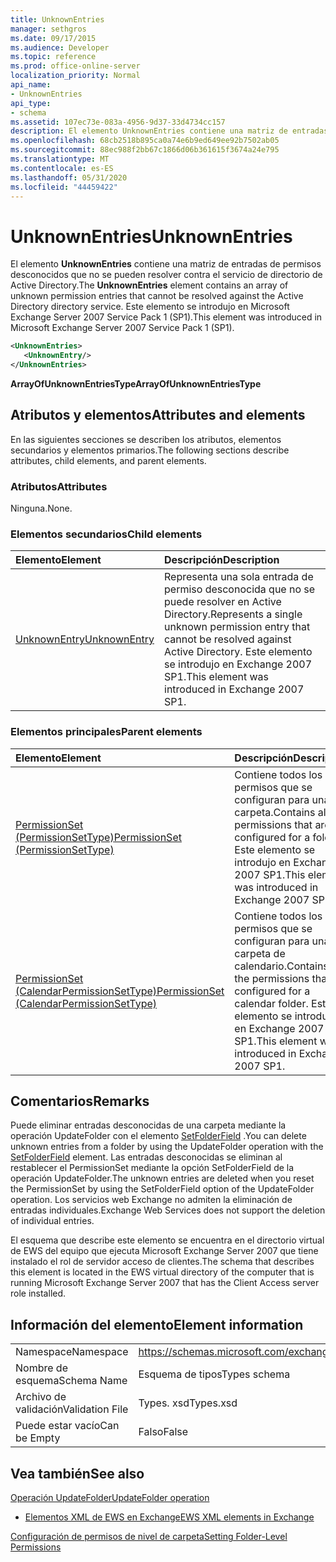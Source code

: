 ```yaml
---
title: UnknownEntries
manager: sethgros
ms.date: 09/17/2015
ms.audience: Developer
ms.topic: reference
ms.prod: office-online-server
localization_priority: Normal
api_name:
- UnknownEntries
api_type:
- schema
ms.assetid: 107ec73e-083a-4956-9d37-33d4734cc157
description: El elemento UnknownEntries contiene una matriz de entradas de permisos desconocidos que no se pueden resolver contra el servicio de directorio de Active Directory. Este elemento se introdujo en Microsoft Exchange Server 2007 Service Pack 1 (SP1).
ms.openlocfilehash: 68cb2518b895ca0a74e6b9ed649ee92b7502ab05
ms.sourcegitcommit: 88ec988f2bb67c1866d06b361615f3674a24e795
ms.translationtype: MT
ms.contentlocale: es-ES
ms.lasthandoff: 05/31/2020
ms.locfileid: "44459422"
---
```

# <a name="unknownentries"></a><span data-ttu-id="7daa5-104">UnknownEntries</span><span class="sxs-lookup"><span data-stu-id="7daa5-104">UnknownEntries</span></span>

<span data-ttu-id="7daa5-105">El elemento **UnknownEntries** contiene una matriz de entradas de permisos desconocidos que no se pueden resolver contra el servicio de directorio de Active Directory.</span><span class="sxs-lookup"><span data-stu-id="7daa5-105">The **UnknownEntries** element contains an array of unknown permission entries that cannot be resolved against the Active Directory directory service.</span></span> <span data-ttu-id="7daa5-106">Este elemento se introdujo en Microsoft Exchange Server 2007 Service Pack 1 (SP1).</span><span class="sxs-lookup"><span data-stu-id="7daa5-106">This element was introduced in Microsoft Exchange Server 2007 Service Pack 1 (SP1).</span></span> 
  
```xml
<UnknownEntries>
   <UnknownEntry/>
</UnknownEntries>
```

 <span data-ttu-id="7daa5-107">**ArrayOfUnknownEntriesType**</span><span class="sxs-lookup"><span data-stu-id="7daa5-107">**ArrayOfUnknownEntriesType**</span></span>
## <a name="attributes-and-elements"></a><span data-ttu-id="7daa5-108">Atributos y elementos</span><span class="sxs-lookup"><span data-stu-id="7daa5-108">Attributes and elements</span></span>

<span data-ttu-id="7daa5-109">En las siguientes secciones se describen los atributos, elementos secundarios y elementos primarios.</span><span class="sxs-lookup"><span data-stu-id="7daa5-109">The following sections describe attributes, child elements, and parent elements.</span></span>
  
### <a name="attributes"></a><span data-ttu-id="7daa5-110">Atributos</span><span class="sxs-lookup"><span data-stu-id="7daa5-110">Attributes</span></span>

<span data-ttu-id="7daa5-111">Ninguna.</span><span class="sxs-lookup"><span data-stu-id="7daa5-111">None.</span></span>
  
### <a name="child-elements"></a><span data-ttu-id="7daa5-112">Elementos secundarios</span><span class="sxs-lookup"><span data-stu-id="7daa5-112">Child elements</span></span>

|<span data-ttu-id="7daa5-113">**Elemento**</span><span class="sxs-lookup"><span data-stu-id="7daa5-113">**Element**</span></span>|<span data-ttu-id="7daa5-114">**Descripción**</span><span class="sxs-lookup"><span data-stu-id="7daa5-114">**Description**</span></span>|
|:-----|:-----|
|[<span data-ttu-id="7daa5-115">UnknownEntry</span><span class="sxs-lookup"><span data-stu-id="7daa5-115">UnknownEntry</span></span>](unknownentry.md) <br/> |<span data-ttu-id="7daa5-116">Representa una sola entrada de permiso desconocida que no se puede resolver en Active Directory.</span><span class="sxs-lookup"><span data-stu-id="7daa5-116">Represents a single unknown permission entry that cannot be resolved against Active Directory.</span></span> <span data-ttu-id="7daa5-117">Este elemento se introdujo en Exchange 2007 SP1.</span><span class="sxs-lookup"><span data-stu-id="7daa5-117">This element was introduced in Exchange 2007 SP1.</span></span>  <br/> |
   
### <a name="parent-elements"></a><span data-ttu-id="7daa5-118">Elementos principales</span><span class="sxs-lookup"><span data-stu-id="7daa5-118">Parent elements</span></span>

|<span data-ttu-id="7daa5-119">**Elemento**</span><span class="sxs-lookup"><span data-stu-id="7daa5-119">**Element**</span></span>|<span data-ttu-id="7daa5-120">**Descripción**</span><span class="sxs-lookup"><span data-stu-id="7daa5-120">**Description**</span></span>|
|:-----|:-----|
|[<span data-ttu-id="7daa5-121">PermissionSet (PermissionSetType)</span><span class="sxs-lookup"><span data-stu-id="7daa5-121">PermissionSet (PermissionSetType)</span></span>](permissionset-permissionsettype.md) <br/> |<span data-ttu-id="7daa5-122">Contiene todos los permisos que se configuran para una carpeta.</span><span class="sxs-lookup"><span data-stu-id="7daa5-122">Contains all the permissions that are configured for a folder.</span></span> <span data-ttu-id="7daa5-123">Este elemento se introdujo en Exchange 2007 SP1.</span><span class="sxs-lookup"><span data-stu-id="7daa5-123">This element was introduced in Exchange 2007 SP1.</span></span>  <br/> |
|[<span data-ttu-id="7daa5-124">PermissionSet (CalendarPermissionSetType)</span><span class="sxs-lookup"><span data-stu-id="7daa5-124">PermissionSet (CalendarPermissionSetType)</span></span>](permissionset-calendarpermissionsettype.md) <br/> |<span data-ttu-id="7daa5-125">Contiene todos los permisos que se configuran para una carpeta de calendario.</span><span class="sxs-lookup"><span data-stu-id="7daa5-125">Contains all the permissions that are configured for a calendar folder.</span></span> <span data-ttu-id="7daa5-126">Este elemento se introdujo en Exchange 2007 SP1.</span><span class="sxs-lookup"><span data-stu-id="7daa5-126">This element was introduced in Exchange 2007 SP1.</span></span>  <br/> |
   
## <a name="remarks"></a><span data-ttu-id="7daa5-127">Comentarios</span><span class="sxs-lookup"><span data-stu-id="7daa5-127">Remarks</span></span>

<span data-ttu-id="7daa5-128">Puede eliminar entradas desconocidas de una carpeta mediante la operación UpdateFolder con el elemento [SetFolderField](setfolderfield.md) .</span><span class="sxs-lookup"><span data-stu-id="7daa5-128">You can delete unknown entries from a folder by using the UpdateFolder operation with the [SetFolderField](setfolderfield.md) element.</span></span> <span data-ttu-id="7daa5-129">Las entradas desconocidas se eliminan al restablecer el PermissionSet mediante la opción SetFolderField de la operación UpdateFolder.</span><span class="sxs-lookup"><span data-stu-id="7daa5-129">The unknown entries are deleted when you reset the PermissionSet by using the SetFolderField option of the UpdateFolder operation.</span></span> <span data-ttu-id="7daa5-130">Los servicios web Exchange no admiten la eliminación de entradas individuales.</span><span class="sxs-lookup"><span data-stu-id="7daa5-130">Exchange Web Services does not support the deletion of individual entries.</span></span> 
  
<span data-ttu-id="7daa5-131">El esquema que describe este elemento se encuentra en el directorio virtual de EWS del equipo que ejecuta Microsoft Exchange Server 2007 que tiene instalado el rol de servidor acceso de clientes.</span><span class="sxs-lookup"><span data-stu-id="7daa5-131">The schema that describes this element is located in the EWS virtual directory of the computer that is running Microsoft Exchange Server 2007 that has the Client Access server role installed.</span></span>
  
## <a name="element-information"></a><span data-ttu-id="7daa5-132">Información del elemento</span><span class="sxs-lookup"><span data-stu-id="7daa5-132">Element information</span></span>

|||
|:-----|:-----|
|<span data-ttu-id="7daa5-133">Namespace</span><span class="sxs-lookup"><span data-stu-id="7daa5-133">Namespace</span></span>  <br/> |https://schemas.microsoft.com/exchange/services/2006/types  <br/> |
|<span data-ttu-id="7daa5-134">Nombre de esquema</span><span class="sxs-lookup"><span data-stu-id="7daa5-134">Schema Name</span></span>  <br/> |<span data-ttu-id="7daa5-135">Esquema de tipos</span><span class="sxs-lookup"><span data-stu-id="7daa5-135">Types schema</span></span>  <br/> |
|<span data-ttu-id="7daa5-136">Archivo de validación</span><span class="sxs-lookup"><span data-stu-id="7daa5-136">Validation File</span></span>  <br/> |<span data-ttu-id="7daa5-137">Types. xsd</span><span class="sxs-lookup"><span data-stu-id="7daa5-137">Types.xsd</span></span>  <br/> |
|<span data-ttu-id="7daa5-138">Puede estar vacío</span><span class="sxs-lookup"><span data-stu-id="7daa5-138">Can be Empty</span></span>  <br/> |<span data-ttu-id="7daa5-139">Falso</span><span class="sxs-lookup"><span data-stu-id="7daa5-139">False</span></span>  <br/> |
   
## <a name="see-also"></a><span data-ttu-id="7daa5-140">Vea también</span><span class="sxs-lookup"><span data-stu-id="7daa5-140">See also</span></span>



[<span data-ttu-id="7daa5-141">Operación UpdateFolder</span><span class="sxs-lookup"><span data-stu-id="7daa5-141">UpdateFolder operation</span></span>](updatefolder-operation.md)


- [<span data-ttu-id="7daa5-142">Elementos XML de EWS en Exchange</span><span class="sxs-lookup"><span data-stu-id="7daa5-142">EWS XML elements in Exchange</span></span>](ews-xml-elements-in-exchange.md)


[<span data-ttu-id="7daa5-143">Configuración de permisos de nivel de carpeta</span><span class="sxs-lookup"><span data-stu-id="7daa5-143">Setting Folder-Level Permissions</span></span>](https://msdn.microsoft.com/library/c7530e86-5112-401c-b10a-9c054ae59f07%28Office.15%29.aspx)

